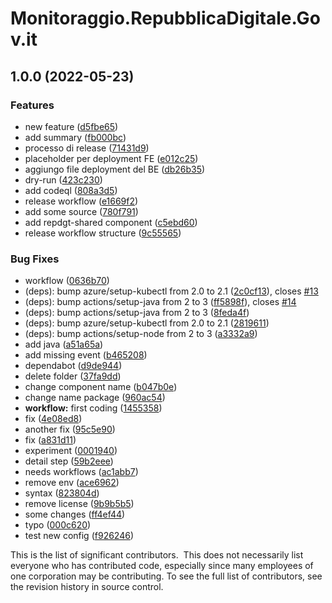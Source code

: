 # Monitoraggio.RepubblicaDigitale.Gov.it

## 1.0.0 (2022-05-23)


### Features

* new feature ([d5fbe65](https://github.com/MattMod/Piattaforma-Digitale-Pre-Alpha/commit/d5fbe65686c468766311adb1a3475e5cf5763273))
* add summary ([fb000bc](https://github.com/MattMod/Piattaforma-Digitale-Pre-Alpha/commit/fb000bc97fffa0ae522f38ec0753364a3bc0fbe1))
* processo di release ([71431d9](https://github.com/MattMod/Piattaforma-Digitale-Pre-Alpha/commit/71431d995c7ae8a0438bb16f2ac85196e40bd3b1))
* placeholder per deployment FE ([e012c25](https://github.com/MattMod/Piattaforma-Digitale-Pre-Alpha/commit/e012c250d329061d353528ca4c577efec1757a90))
* aggiungo file deployment del BE ([db26b35](https://github.com/MattMod/Piattaforma-Digitale-Pre-Alpha/commit/db26b35a8df107a7cdf4a04c726d9affae94176c))
* dry-run ([423c230](https://github.com/MattMod/Piattaforma-Digitale-Pre-Alpha/commit/423c2305ddfe0f84651d573f740d3c0c27180134))
* add codeql ([808a3d5](https://github.com/MattMod/Piattaforma-Digitale-Pre-Alpha/commit/808a3d594107768bc132773eb8c8f54fe6ca7489))
* release workflow ([e1669f2](https://github.com/MattMod/Piattaforma-Digitale-Pre-Alpha/commit/e1669f2e1aa197d185ac55537ad4a082c8fe0178))
* add some source ([780f791](https://github.com/MattMod/Piattaforma-Digitale-Pre-Alpha/commit/780f791a7114e7b6c33656d56d5dcd780a4869be))
* add repdgt-shared component ([c5ebd60](https://github.com/MattMod/Piattaforma-Digitale-Pre-Alpha/commit/c5ebd604c197429364fa76bc5ab8bb962e3d631b))
* release workflow structure ([9c55565](https://github.com/MattMod/Piattaforma-Digitale-Pre-Alpha/commit/9c55565e713f846bc6d62c42349f025757a0214f))


### Bug Fixes

* workflow ([0636b70](https://github.com/MattMod/Piattaforma-Digitale-Pre-Alpha/commit/0636b7069a29eee9a47a22593b8af38ef1ee32f8))
* (deps): bump azure/setup-kubectl from 2.0 to 2.1 ([2c0cf13](https://github.com/MattMod/Piattaforma-Digitale-Pre-Alpha/commit/2c0cf133d8da1186f5bd2176e0196b7471f712d4)), closes [#13](https://github.com/MattMod/Piattaforma-Digitale-Pre-Alpha/issues/13)
* (deps): bump actions/setup-java from 2 to 3 ([ff5898f](https://github.com/MattMod/Piattaforma-Digitale-Pre-Alpha/commit/ff5898fb512bf85e09debc3a9044061566dbee82)), closes [#14](https://github.com/MattMod/Piattaforma-Digitale-Pre-Alpha/issues/14)
* (deps): bump actions/setup-java from 2 to 3 ([8feda4f](https://github.com/MattMod/Piattaforma-Digitale-Pre-Alpha/commit/8feda4fcb09285800a0373c55bc8361cb0b29160))
* (deps): bump azure/setup-kubectl from 2.0 to 2.1 ([2819611](https://github.com/MattMod/Piattaforma-Digitale-Pre-Alpha/commit/2819611b7d2beb9adbccae3585a88dc5757a593c))
* (deps): bump actions/setup-node from 2 to 3 ([a3332a9](https://github.com/MattMod/Piattaforma-Digitale-Pre-Alpha/commit/a3332a99c344348563f24117bcd126026e942511))
* add java ([a51a65a](https://github.com/MattMod/Piattaforma-Digitale-Pre-Alpha/commit/a51a65a614f4ec2ee1d6f3e88397de0005d0b7a7))
* add missing event ([b465208](https://github.com/MattMod/Piattaforma-Digitale-Pre-Alpha/commit/b465208ec030226da4f288955f6943697373c58d))
* dependabot ([d9de944](https://github.com/MattMod/Piattaforma-Digitale-Pre-Alpha/commit/d9de9446e0d5d1ff64da6d72c671bc75c07fccba))
* delete folder ([37fa9dd](https://github.com/MattMod/Piattaforma-Digitale-Pre-Alpha/commit/37fa9ddc07195c9732c195009fbac114adfdbb55))
* change component name ([b047b0e](https://github.com/MattMod/Piattaforma-Digitale-Pre-Alpha/commit/b047b0ed52a6412c28e3a7658c7f05f81033b6a6))
* change name package ([960ac54](https://github.com/MattMod/Piattaforma-Digitale-Pre-Alpha/commit/960ac5419c2689b07fdf5c675d738456189bed04))
* **workflow:** first coding ([1455358](https://github.com/MattMod/Piattaforma-Digitale-Pre-Alpha/commit/1455358b6979eebe15f57e7d5dc6e753bc10a020))
* fix ([4e08ed8](https://github.com/MattMod/Piattaforma-Digitale-Pre-Alpha/commit/4e08ed8a9ca09192e948e9f38e1f9974669ec790))
* another fix ([95c5e90](https://github.com/MattMod/Piattaforma-Digitale-Pre-Alpha/commit/95c5e9042796a7d4fd35f86074f1e520f0f1b8a4))
* fix ([a831d11](https://github.com/MattMod/Piattaforma-Digitale-Pre-Alpha/commit/a831d11eb38d77ae53a31797f983341ea85c864e))
* experiment ([0001940](https://github.com/MattMod/Piattaforma-Digitale-Pre-Alpha/commit/00019401e17a38458a1a3f43b6ecb5ecb11684a3))
* detail step ([59b2eee](https://github.com/MattMod/Piattaforma-Digitale-Pre-Alpha/commit/59b2eee28a6efbd55b47dda002144b9760cbaf03))
* needs workflows ([ac1abb7](https://github.com/MattMod/Piattaforma-Digitale-Pre-Alpha/commit/ac1abb7298a2829394d85bc9189be554b815987d))
* remove env ([ace6962](https://github.com/MattMod/Piattaforma-Digitale-Pre-Alpha/commit/ace6962b2e54cfd84818c16b0b9d5c850a984601))
* syntax ([823804d](https://github.com/MattMod/Piattaforma-Digitale-Pre-Alpha/commit/823804d44680e63d84ad27b3f524614e26fe3aa7))
* remove license ([9b9b5b5](https://github.com/MattMod/Piattaforma-Digitale-Pre-Alpha/commit/9b9b5b5d93825de2c2bff42d22e77b6cc0bce7f8))
* some changes ([ff4ef44](https://github.com/MattMod/Piattaforma-Digitale-Pre-Alpha/commit/ff4ef44745f5f2b3ecaf29895c7c5659badb4d4e))
* typo ([000c620](https://github.com/MattMod/Piattaforma-Digitale-Pre-Alpha/commit/000c6209ee431f554c3707dc435e5f05adc76956))
* test new config ([f926246](https://github.com/MattMod/Piattaforma-Digitale-Pre-Alpha/commit/f9262462f98fbd6253531c4eedad63489e026efa))

This is the list of significant contributors.
​
This does not necessarily list everyone who has contributed code,
especially since many employees of one corporation may be contributing.
To see the full list of contributors, see the revision history in
source control.
​
